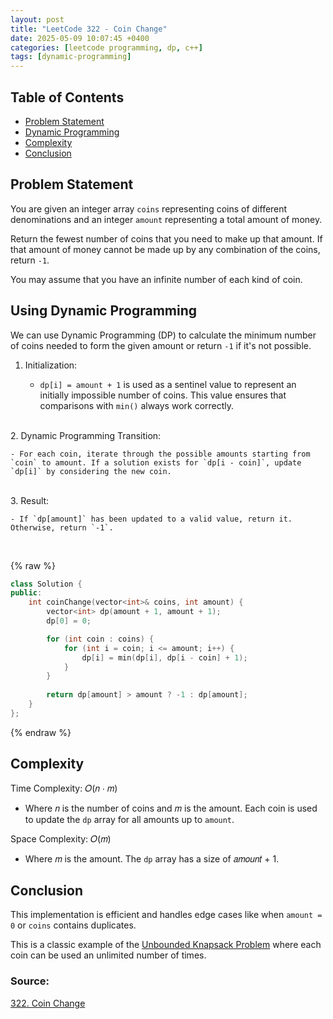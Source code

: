 ```yaml
---
layout: post
title: "LeetCode 322 - Coin Change"
date: 2025-05-09 10:07:45 +0400
categories: [leetcode programming, dp, c++]
tags: [dynamic-programming]
---
```

## Table of Contents
- [Problem Statement](#problem-statement)
- [Dynamic Programming](#using-dynamic-programming)
- [Complexity](#complexity)
- [Conclusion](#conclusion)


## Problem Statement
You are given an integer array `coins` representing coins of different denominations and an integer `amount` representing a total amount of money.

Return the fewest number of coins that you need to make up that amount. If that amount of money 
cannot be made up by any combination of the coins, return `-1`.

You may assume that you have an infinite number of each kind of coin.

## Using Dynamic Programming

We can use Dynamic Programming (DP) to calculate the minimum number of coins needed to form the given amount or return `-1` if it's not possible.

1. Initialization:

    - `dp[i] = amount + 1` is used as a sentinel value to represent an initially impossible number of coins. This value ensures that comparisons with `min()` always work correctly.  
<br>
2. Dynamic Programming Transition:

    - For each coin, iterate through the possible amounts starting from `coin` to amount. If a solution exists for `dp[i - coin]`, update `dp[i]` by considering the new coin.  
<br>
3. Result:

    - If `dp[amount]` has been updated to a valid value, return it. Otherwise, return `-1`.  
<br>

{% raw %}
```cpp
class Solution {
public:
    int coinChange(vector<int>& coins, int amount) {
        vector<int> dp(amount + 1, amount + 1);
        dp[0] = 0; 

        for (int coin : coins) {
            for (int i = coin; i <= amount; i++) {
                dp[i] = min(dp[i], dp[i - coin] + 1);
            }
        }
            
        return dp[amount] > amount ? -1 : dp[amount];
    }
};
```
{% endraw %}

## Complexity
Time Complexity: 𝑂(𝑛 ⋅ 𝑚)
- Where 𝑛 is the number of coins and 𝑚 is the amount. Each coin is used to update the `dp` array for all amounts up to `amount`.

Space Complexity: 𝑂(𝑚)
- Where 𝑚 is the amount. The `dp` array has a size of 𝑎𝑚𝑜𝑢𝑛𝑡 + 1.

## Conclusion
This implementation is efficient and handles edge cases like when `amount = 0` or `coins` contains duplicates.

This is a classic example of the [Unbounded Knapsack Problem](https://en.wikipedia.org/wiki/Knapsack_problem) where each coin can be used an unlimited number of times.

### Source:
[322. Coin Change](https://leetcode.com/problems/coin-change/description/)
